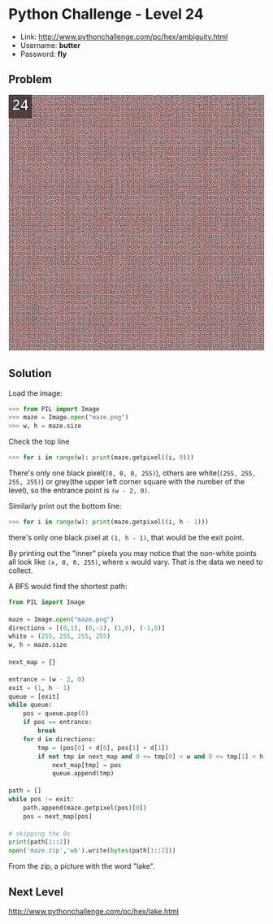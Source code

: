 # Python Challenge - Level 24

- Link: http://www.pythonchallenge.com/pc/hex/ambiguity.html
- Username: **butter**
- Password: **fly**

## Problem

![](images/maze.png)

## Solution


Load the image:

```python
>>> from PIL import Image
>>> maze = Image.open("maze.png")
>>> w, h = maze.size
```

Check the top line

```python
>>> for i in range(w): print(maze.getpixel((i, 0)))
```

There's only one black pixel(``(0, 0, 0, 255)``), others are white(``(255, 255, 255, 255)``) or grey(the upper left corner square with the number of the level), so the entrance point is ``(w - 2, 0)``.

Similarly print out the bottom line:

```python
>>> for i in range(w): print(maze.getpixel((i, h - 1)))
```

there's only one black pixel at ``(1, h - 1)``, that would be the exit point.

By printing out the "inner" pixels you may notice that the non-white points all look like ``(x, 0, 0, 255)``, where ``x`` would vary. That is the data we need to collect.

A BFS would find the shortest path:


```python
from PIL import Image

maze = Image.open("maze.png")
directions = [(0,1), (0,-1), (1,0), (-1,0)]
white = (255, 255, 255, 255)
w, h = maze.size

next_map = {}

entrance = (w - 2, 0)
exit = (1, h - 1)
queue = [exit]
while queue:
    pos = queue.pop(0)
    if pos == entrance:
        break
    for d in directions:
        tmp = (pos[0] + d[0], pos[1] + d[1])
        if not tmp in next_map and 0 <= tmp[0] < w and 0 <= tmp[1] < h and maze.getpixel(tmp) != white:
            next_map[tmp] = pos
            queue.append(tmp)

path = []
while pos != exit: 
    path.append(maze.getpixel(pos)[0])
    pos = next_map[pos]

# skipping the 0s
print(path[1::2])
open('maze.zip','wb').write(bytes(path[1::2]))
```

From the zip, a picture with the word "lake".


## Next Level

http://www.pythonchallenge.com/pc/hex/lake.html


<div class="ad">
<script src='//z-na.amazon-adsystem.com/widgets/onejs?MarketPlace=US&amp;adInstanceId=0f3c2d71-0c18-4aca-be44-ba6e8892af33&amp;storeId=xstore0b-20'></script> 
</div>  